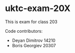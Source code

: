 # uktc-exam-20X

This is exam for class 203

Code contributors:
- Deyan Dimitrov 14210
- Boris Georgiev 20307

